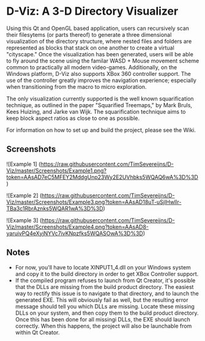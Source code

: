 # D-Viz: A 3-D Directory Visualizer

Using this Qt and OpenGL based application, users can recursively scan their filesytems (or parts thereof) to generate a three dimensional visualization of the directory structure, where nested files and folders are represented as blocks that stack on one another to create a virtual "cityscape." Once the visualization has been generated, users will be able to fly around the scene using the familar WASD + Mouse movement scheme common to practically all modern video-games. Additionally, on the Windows platform, D-Viz also supports XBox 360 controller support. The use of the controller greatly improves the navigation experience; especially when transitioning from the macro to micro exploration.

The only visualization currently supported is the well known squarification technique, as outlined in the paper "Squarified Treemaps," by Mark Bruls, Kees Huizing, and Jarke van Wijk. The squarification technique aims to keep block aspect ratios as close to one as possible.

For information on how to set up and build the project, please see the Wiki.

## Screenshots

![Example 1]
(https://raw.githubusercontent.com/TimSevereijns/D-Viz/master/Screenshots/Example1.png?token=AAsAD7eC5MFEY2MddgUnp23Wy2E2UVhbks5WQAQ6wA%3D%3D)

![Example 2]
(https://raw.githubusercontent.com/TimSevereijns/D-Viz/master/Screenshots/Example3.png?token=AAsAD18uT-uSjIHwIlr-TBa3c1RbrAznks5WQAR1wA%3D%3D)

![Example 3]
(https://raw.githubusercontent.com/TimSevereijns/D-Viz/master/Screenshots/Example4.png?token=AAsAD8-yaruivPQ4eXyjNYVc7ivKNpzfks5WQASOwA%3D%3D)

## Notes

* For now, you'll have to locate XINPUT1_4.dll on your Windows system and copy it to the build directory in order to get XBox Controller support.
* If the compiled program refuses to launch from Qt Creator, it's possible that the DLLs are missing from the build product directory. The easiest way to rectify this issue is to navigate to that directory, and to launch the generated EXE. This will obviously fail as well, but the resulting error message should tell you which DLLs are missing. Locate these missing DLLs on your system, and then copy them to the build product directory. Once this has been done for all missingi DLLs, the EXE should launch correctly. When this happens, the project will also be launchable from within Qt Creator.

